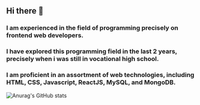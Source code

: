 ## Hi there 👋

### I am experienced in the field  of programming precisely on frontend web developers. 
### I have explored this programming field in the last 2 years, precisely when i was still in vocational high school. 
### I am proficient in an assortment of web technologies, including HTML, CSS, Javascript, ReactJS, MySQL, and MongoDB.

![Anurag's GitHub stats](https://github-readme-stats.vercel.app/api?username=namassist&theme=dracula)
